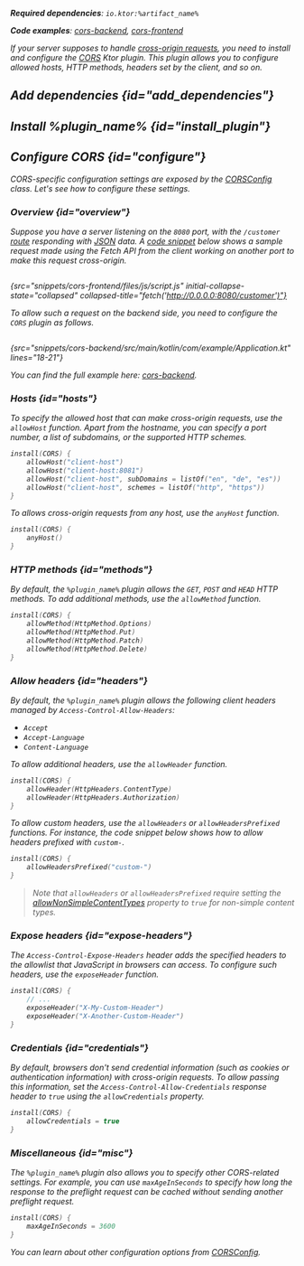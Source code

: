[//]: # (title: CORS)

<var name="artifact_name" value="ktor-server-cors"/>
<var name="package_name" value="io.ktor.server.plugins.cors"/>
<var name="plugin_name" value="CORS"/>

<tldr>
<p>
<b>Required dependencies</b>: <code>io.ktor:%artifact_name%</code>
</p>
<p>
<b>Code examples</b>: 
<a href="https://github.com/ktorio/ktor-documentation/tree/%current-branch%/codeSnippets/snippets/cors-backend">cors-backend</a>, 
<a href="https://github.com/ktorio/ktor-documentation/tree/%current-branch%/codeSnippets/snippets/cors-frontend">cors-frontend</a>
</p>
</tldr>

If your server supposes to handle [cross-origin requests](https://developer.mozilla.org/en-US/docs/Web/HTTP/CORS), you need to install and configure the [CORS](https://api.ktor.io/ktor-server/ktor-server-plugins/ktor-server-cors/io.ktor.server.plugins.cors.routing/-c-o-r-s.html) Ktor plugin. This plugin allows you to configure allowed hosts, HTTP methods, headers set by the client, and so on.

## Add dependencies {id="add_dependencies"}

<include from="lib.topic" element-id="add_ktor_artifact_intro"/>
<include from="lib.topic" element-id="add_ktor_artifact"/>

## Install %plugin_name% {id="install_plugin"}

<include from="lib.topic" element-id="install_plugin"/>


## Configure CORS {id="configure"}

CORS-specific configuration settings are exposed by the [CORSConfig](https://api.ktor.io/ktor-server/ktor-server-plugins/ktor-server-cors/io.ktor.server.plugins.cors/-c-o-r-s-config/index.html) class. Let's see how to configure these settings.

### Overview {id="overview"}

Suppose you have a server listening on the `8080` port, with the `/customer` [route](Routing_in_Ktor.md) responding with [JSON](serialization.md#send_data) data. A [code snippet](https://github.com/ktorio/ktor-documentation/tree/%current-branch%/codeSnippets/snippets/cors-frontend) below shows a sample request made using the Fetch API from the client working on another port to make this request cross-origin.

```javascript
```
{src="snippets/cors-frontend/files/js/script.js" initial-collapse-state="collapsed" collapsed-title="fetch('http://0.0.0.0:8080/customer')"}

To allow such a request on the backend side, you need to configure the `CORS` plugin as follows.

```kotlin
```
{src="snippets/cors-backend/src/main/kotlin/com/example/Application.kt" lines="18-21"}

You can find the full example here: [cors-backend](https://github.com/ktorio/ktor-documentation/tree/%current-branch%/codeSnippets/snippets/cors-backend).


### Hosts {id="hosts"}
To specify the allowed host that can make cross-origin requests, use the `allowHost` function. Apart from the hostname, you can specify a port number, a list of subdomains, or the supported HTTP schemes.

```kotlin
install(CORS) {
    allowHost("client-host")
    allowHost("client-host:8081")
    allowHost("client-host", subDomains = listOf("en", "de", "es"))
    allowHost("client-host", schemes = listOf("http", "https"))
}
```

To allows cross-origin requests from any host, use the `anyHost` function.

```kotlin
install(CORS) {
    anyHost()
}
```


### HTTP methods {id="methods"}

By default, the `%plugin_name%` plugin allows the `GET`, `POST` and `HEAD` HTTP methods. To add additional methods, use the `allowMethod` function.

```kotlin
install(CORS) {
    allowMethod(HttpMethod.Options)
    allowMethod(HttpMethod.Put)
    allowMethod(HttpMethod.Patch)
    allowMethod(HttpMethod.Delete)
}
```


### Allow headers {id="headers"}

By default, the `%plugin_name%` plugin allows the following client headers managed by `Access-Control-Allow-Headers`:
* `Accept`
* `Accept-Language`
* `Content-Language`

To allow additional headers, use the `allowHeader` function.
```kotlin
install(CORS) {
    allowHeader(HttpHeaders.ContentType)
    allowHeader(HttpHeaders.Authorization)
}
```

To allow custom headers, use the `allowHeaders` or `allowHeadersPrefixed` functions. For instance, the code snippet below shows how to allow headers prefixed with `custom-`.

```kotlin
install(CORS) {
    allowHeadersPrefixed("custom-")
}
```

> Note that `allowHeaders` or `allowHeadersPrefixed` require setting the [allowNonSimpleContentTypes](https://api.ktor.io/ktor-server/ktor-server-plugins/ktor-server-cors/io.ktor.server.plugins.cors/-c-o-r-s-config/allow-non-simple-content-types.html) property to `true` for non-simple content types.


### Expose headers {id="expose-headers"}
The `Access-Control-Expose-Headers` header adds the specified headers to the allowlist that JavaScript in browsers can access.
To configure such headers, use the `exposeHeader` function.

```kotlin
install(CORS) {
    // ...
    exposeHeader("X-My-Custom-Header")
    exposeHeader("X-Another-Custom-Header")
}
```

### Credentials {id="credentials"}

By default, browsers don't send credential information (such as cookies or authentication information) with cross-origin requests. To allow passing this information, set the `Access-Control-Allow-Credentials` response header to `true` using the `allowCredentials` property.

```kotlin
install(CORS) {
    allowCredentials = true
}
```



### Miscellaneous {id="misc"}

The `%plugin_name%` plugin also allows you to specify other CORS-related settings. For example, you can use `maxAgeInSeconds` to specify how long the response to the preflight request can be cached without sending another preflight request.

```kotlin
install(CORS) {
    maxAgeInSeconds = 3600
}
```

You can learn about other configuration options from [CORSConfig](https://api.ktor.io/ktor-server/ktor-server-plugins/ktor-server-cors/io.ktor.server.plugins.cors/-c-o-r-s-config/index.html).